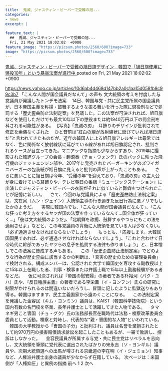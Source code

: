 ```yaml
---
title:  鬼滅、ジャスティン・ビーバーで受難の旭...
categories:
- news
excerpt: |
  
feature_text: |
  ##  鬼滅、ジャスティン・ビーバーで受難の旭...
  Fri, 21 May 2021 18:02:02  +0900
feature_image: "https://picsum.photos/2560/600?image=733"
image: "https://picsum.photos/2560/600?image=733"
---
```


[ 鬼滅、ジャスティン・ビーバーで受難の旭日旗デザイン　韓国で「旭日旗使用に懲役10年」という暴挙法案が進行中  ](https://fate.5ch.net/test/read.cgi/seijinewsplus/1621587722/)
posted on Fri, 21 May 2021 18:02:02  +0900

<!--more-->

https://news.yahoo.co.jp/articles/10d6ab4d468d147bb2a0c1aa15d058fb8c99c3b7 「こんな人間が国会議員だなんて」の声も 文大統領の考えを忖度した与党議員が発議したトンデモ法案 　14日、韓国与党・共に民主党所属の国会議員が、日本帝国主義を称揚・鼓舞するような振る舞いを行った際に懲役刑などで処罰する「歴史歪曲防止法制定案」を発議した。この法案が可決されれば、旭日旗などを使用しただけでも最大10年以下の懲役または約1940万円以下の罰金刑を科される可能性がある。 【写真】「鬼滅の刃」　耳飾りのデザインが批判されて修正を余儀なくされた 　ひと昔前は“紅白の線が放射線状に延びていれば旭日旗だ”と言われてきたものだが、近年の韓国人による旭日旗アレルギーは尋常ではなく、色に関係なく放射線状に延びている線があれば旭日旗認定され、批判されるケースが目立ってきた。マニアックな指摘も少なからずあり、2019年に撮影された韓進グループの会長・趙源泰（チョ・ウォンテ）氏のバックに映った飛行機のジェットエンジン部や、2017年に発売されたバーガーキングのズワイガニバーガーの包装紙が旭日旗に見えると批判の声が上がったこともある。 　さらに悪いことに旭日旗は今年、“受難の年”を迎えており、「鬼滅の刃」の主人公が身に着けている耳飾りや、テレビ朝日の番組「ミュージックステーション」に出演したジャスティン・ビーバーの衣装がそれに似ていると難癖をつけられたことが記憶に新しい。 　さて、今回の与党議員による「歴史歪曲防止法制定案」は、文在寅（ムン・ジェイン）大統領主導の行き過ぎた反日行為に悪ノリでもしたかのようだ。 　実際に韓国内でも、「こんな人間が国会議員だなんて」、「こんな狂った考え方をするヤツが国の法案を作っているなんて…国全体が狂っていく…」「彼は文大統領のようだ」、「北朝鮮を称揚、鼓舞するやつらにもこの法を適用させよ」などと、この与党議員の背後に大統領を見ている人は少なくない。 「必ず通過させなければならないでしょう」 　もっとも、「応援します。大韓民国国民であれば、必ず通過させなければならないでしょう」、「これと合わせて日帝時代に幹部であったヤツらの息子を処罰する法律も作りましょう」と、日本憎しでこの法案に賛成する声もある。 　この「歴史歪曲防止法制定案」でどのような行為が歴史歪曲に該当するかの判断は、「真実の歴史のための審理委員会」で検討される。構成メンバーは、公認された大学で韓国史を専攻する副教授以上に15年以上在職した者、判事・検事または弁護士職で15年以上勤務経験がある者などだ。 　仮に可決されれば『帝国の慰安婦』の著者である朴裕河（パク・ユハ）氏や、『反日種族主義』の著者である李栄薫（イ・ヨンフン）氏らの研究に制限がかけられるのは間違いないだろうし、冒頭に記したように監獄送りもあり得る。韓国はますます、民主主義国家から遠のくことになる。 　この法制定案を発議した金容民（キム・ヨンミン）議員は、KAIST（韓国科学技術院）という国内有数の名門校を卒業、長年弁護士として活躍してきた人物である。 　タマネギ男こと曺国（チョ・グク）氏の法務部長官在職時代は法務・検察改革委員会委員として活動。検察と対峙し、代表的な“親・曺国的な人物”といわれている。 　韓国の大学教授から「曺国の子分」と批判され、議員は名誉を棄損されたとして約970万円の損害賠償請求訴訟を起こしたこともあるが、一審で敗訴し、控訴はしなかった。 　金容民議員が所属する与党・共に民主党はリベラルを志向し、文大統領を筆頭に党代表に選出されたばかりの宋永吉（ソ・ヨンギル）議員や、次期大統領選への出馬が噂される京畿道の李在明（イ・ジェミョン）知事など、人権派弁護士出身の議員が少なからず在籍している。 次ページは：米国側が「人権抑圧」と異例の指摘 前へ 1 2 次へ
